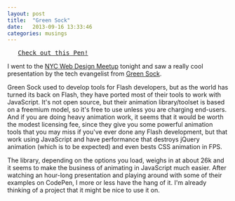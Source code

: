 ```yaml
---
layout: post
title:  "Green Sock"
date:   2013-09-16 13:33:46
categories: musings
---
```


<pre class="codepen" data-height="220" data-type="result" data-href="kEhxK" data-user="andyroo2000" data-safe="true"> <code> </code> <a href="http://codepen.io/andyroo2000/pen/kEhxK">Check out this Pen!</a> </pre>
<script src="http://codepen.io/assets/embed/ei.js"> </script>

I went to the [NYC Web Design Meetup](http://www.meetup.com/nyc-web-design/events/135169182/) tonight and saw a really cool presentation by the tech evangelist from [Green Sock](http://www.greensock.com).

Green Sock used to develop tools for Flash developers, but as the world has turned its back on Flash, they have ported most of their tools to work with JavaScript. It's not open source, but their animation library/toolset is based on a freemium model, so it's free to use unless you are charging end-users. And if you are doing heavy animation work, it seems that it would be worth the modest licensing fee, since they give you some powerful animation tools that you may miss if you've ever done any Flash development, but that work using JavaScript and have performance that destroys jQuery animation (which is to be expected) and even bests CSS animation in FPS.

The library, depending on the options you load, weighs in at about 26k and it seems to make the business of animating in JavaScript much easier. After watching an hour-long presentation and playing around with some of their examples on CodePen, I more or less have the hang of it. I'm already thinking of a project that it might be nice to use it on.